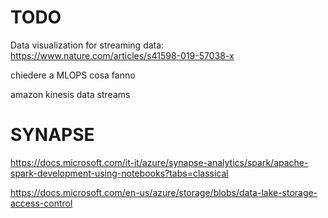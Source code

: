 # TODO

Data visualization for streaming data: https://www.nature.com/articles/s41598-019-57038-x

chiedere a MLOPS cosa fanno

amazon kinesis data streams

# SYNAPSE

https://docs.microsoft.com/it-it/azure/synapse-analytics/spark/apache-spark-development-using-notebooks?tabs=classical

https://docs.microsoft.com/en-us/azure/storage/blobs/data-lake-storage-access-control

